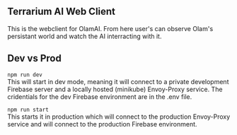 ## Terrarium AI Web Client

This is the webclient for OlamAI. From here user's can observe Olam's persistant world and watch the AI interracting with it.

## Dev vs Prod

`npm run dev`  
This will start in dev mode, meaning it will connect to a private development Firebase server and a locally hosted (minikube) Envoy-Proxy service. The cridentials for the dev Firebase environment are in the .env file.

`npm run start`  
This starts it in production which will connect to the production Envoy-Proxy service and will connect to the production Firebase environment.
